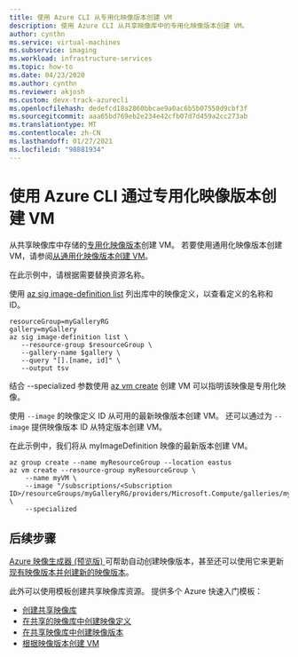 ```yaml
---
title: 使用 Azure CLI 从专用化映像版本创建 VM
description: 使用 Azure CLI 从共享映像库中的专用化映像版本创建 VM。
author: cynthn
ms.service: virtual-machines
ms.subservice: imaging
ms.workload: infrastructure-services
ms.topic: how-to
ms.date: 04/23/2020
ms.author: cynthn
ms.reviewer: akjosh
ms.custom: devx-track-azurecli
ms.openlocfilehash: dedefcd18a2860bbcae9a0ac6b5b07550d9cbf3f
ms.sourcegitcommit: aaa65bd769eb2e234e42cfb07d7d459a2cc273ab
ms.translationtype: MT
ms.contentlocale: zh-CN
ms.lasthandoff: 01/27/2021
ms.locfileid: "98881934"
---
```

# <a name="create-a-vm-using-a-specialized-image-version-with-the-azure-cli"></a>使用 Azure CLI 通过专用化映像版本创建 VM

从共享映像库中存储的[专用化映像版本](./shared-image-galleries.md#generalized-and-specialized-images)创建 VM。 若要使用通用化映像版本创建 VM，请参阅[从通用化映像版本创建 VM](vm-generalized-image-version-cli.md)。

在此示例中，请根据需要替换资源名称。 

使用 [az sig image-definition list](/cli/azure/sig/image-definition#az-sig-image-definition-list) 列出库中的映像定义，以查看定义的名称和 ID。

```azurecli-interactive 
resourceGroup=myGalleryRG
gallery=myGallery
az sig image-definition list \
   --resource-group $resourceGroup \
   --gallery-name $gallery \
   --query "[].[name, id]" \
   --output tsv
```

结合 --specialized 参数使用 [az vm create](/cli/azure/vm#az-vm-create) 创建 VM 可以指明该映像是专用化映像。 

使用 `--image` 的映像定义 ID 从可用的最新映像版本创建 VM。 还可以通过为 `--image` 提供映像版本 ID 从特定版本创建 VM。 

在此示例中，我们将从 myImageDefinition 映像的最新版本创建 VM。

```azurecli
az group create --name myResourceGroup --location eastus
az vm create --resource-group myResourceGroup \
    --name myVM \
    --image "/subscriptions/<Subscription ID>/resourceGroups/myGalleryRG/providers/Microsoft.Compute/galleries/myGallery/images/myImageDefinition" \
    --specialized
```


## <a name="next-steps"></a>后续步骤
[Azure 映像生成器 (预览版) ](./image-builder-overview.md) 可帮助自动创建映像版本，甚至还可以使用它来更新 [现有映像版本并创建新的映像版本](./linux/image-builder-gallery-update-image-version.md)。 

此外可以使用模板创建共享映像库资源。 提供多个 Azure 快速入门模板： 

- [创建共享映像库](https://azure.microsoft.com/resources/templates/101-sig-create/)
- [在共享的映像库中创建映像定义](https://azure.microsoft.com/resources/templates/101-sig-image-definition-create/)
- [在共享映像库中创建映像版本](https://azure.microsoft.com/resources/templates/101-sig-image-version-create/)
- [根据映像版本创建 VM](https://azure.microsoft.com/resources/templates/101-vm-from-sig/)